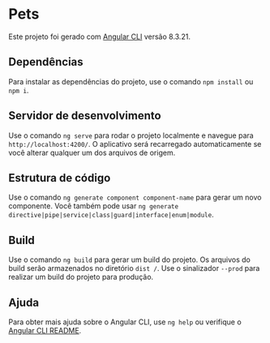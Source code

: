 # Pets

Este projeto foi gerado com [Angular CLI](https://github.com/angular/angular-cli) versão 8.3.21.

## Dependências

Para instalar as dependências do projeto, use o comando `npm install` ou `npm i`. 

## Servidor de desenvolvimento

Use o comando `ng serve` para rodar o projeto localmente e navegue para `http://localhost:4200/`. O aplicativo será recarregado automaticamente se você alterar qualquer um dos arquivos de origem.

## Estrutura de código

Use o comando `ng generate component component-name` para gerar um novo componente. Você também pode usar `ng generate directive|pipe|service|class|guard|interface|enum|module`.

## Build

Use o comando `ng build` para gerar um build do projeto. Os arquivos do build serão armazenados no diretório `dist /`. Use o sinalizador `--prod` para realizar um build do projeto para produção.

## Ajuda

Para obter mais ajuda sobre o Angular CLI, use `ng help` ou verifique o [Angular CLI README](https://github.com/angular/angular-cli/blob/master/README.md).